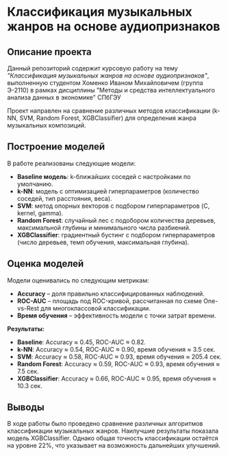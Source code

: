 # Классификация музыкальных жанров на основе аудиопризнаков

## Описание проекта
Данный репозиторий содержит курсовую работу на тему *"Классификация музыкальных жанров на основе аудиопризнаков"*, выполненную студентом Хоменко Иваном Михайловичем (группа Э-2110) в рамках дисциплины "Методы и средства интеллектуального анализа данных в экономике" СПбГЭУ

Проект направлен на сравнение различных методов классификации (k-NN, SVM, Random Forest, XGBClassifier) для определения жанра музыкальных композиций.

## Построение моделей
В работе реализованы следующие модели:
- **Baseline модель**: k-ближайших соседей с настройками по умолчанию.
- **k-NN**: модель с оптимизацией гиперпараметров (количество соседей, тип расстояния, веса).
- **SVM**: метод опорных векторов с подбором гиперпараметров (C, kernel, gamma).
- **Random Forest**: случайный лес с подобором количества деревьев, максимальной глубины и минимального числа разбиений.
- **XGBClassifier**: градиентный бустинг с подбором гиперпараметров (число деревьев, темп обучения, максимальная глубина).

## Оценка моделей
Модели оценивались по следующим метрикам:
- **Accuracy** – доля правильно классифицированных наблюдений.
- **ROC-AUC** – площадь под ROC-кривой, рассчитанная по схеме One-vs-Rest для многоклассовой классификации.
- **Время обучения** – эффективность модели с точки затрат времени.

**Результаты:**
- **Baseline**: Accuracy ≈ 0.45, ROC-AUC ≈ 0.82.
- **k-NN**: Accuracy ≈ 0.54, ROC-AUC ≈ 0.90, время обучения ≈ 3.5 сек.
- **SVM**: Accuracy ≈ 0.58, ROC-AUC ≈ 0.93, время обучения ≈ 205.4 сек.
- **Random Forest**: Accuracy ≈ 0.59, ROC-AUC ≈ 0.93, время обучения ≈ 7.5 сек.
- **XGBClassifier**: Accuracy ≈ 0.66, ROC-AUC ≈ 0.95, время обучения ≈ 10.3 сек.

## Выводы
В ходе работы было проведено сравнение различных алгоритмов классификации музыкальных жанров. Наилучшие результаты показала модель XGBClassifier. Однако общая точность классификации остаётся на уровне 22%, что указывает на возможность дальнейших улучшений.
